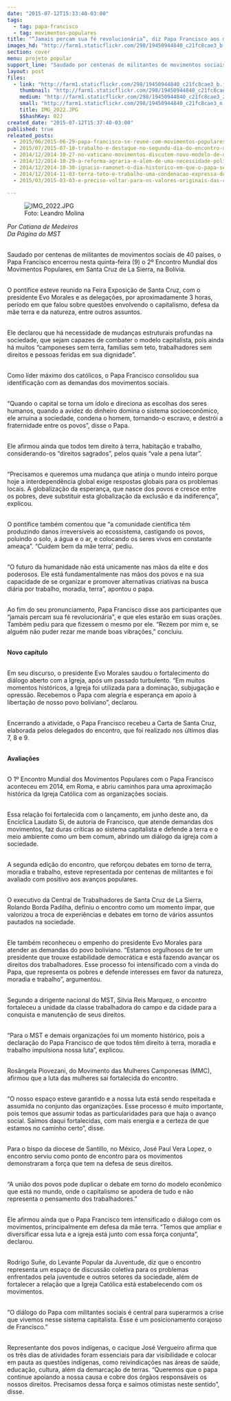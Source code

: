 ```yaml
---
date: "2015-07-12T15:33:40-03:00"
tags:
  - tag: papa-francisco
  - tag: movimentos-populares
title: "“Jamais percam sua fé revolucionária”, diz Papa Francisco aos movimentos populares"
images_hd: "http://farm1.staticflickr.com/298/19450944840_c21fc8cae3_b.jpg"
section: cover
menu: projeto popular
support_line: "Saudado por centenas de militantes de movimentos sociais de 40 países, o Papa Francisco o 2º Encontro Mundial dos Movimentos Populares, em Santa Cruz de La Sierra, na Bolívia."
layout: post
files:
  - link: "http://farm1.staticflickr.com/298/19450944840_c21fc8cae3_b.jpg"
    thumbnail: "http://farm1.staticflickr.com/298/19450944840_c21fc8cae3_t.jpg"
    medium: "http://farm1.staticflickr.com/298/19450944840_c21fc8cae3_z.jpg"
    small: "http://farm1.staticflickr.com/298/19450944840_c21fc8cae3_n.jpg"
    title: IMG_2022.JPG
    $$hashKey: 02J
created_date: "2015-07-12T15:37:40-03:00"
published: true
releated_posts:
  - 2015/06/2015-06-29-papa-francisco-se-reune-com-movimentos-populares-na-bolivia.md
  - 2015/07/2015-07-10-trabalho-e-destaque-no-segundo-dia-do-encontro-mundial-dos-movimentos-populares-na-bolivia.md
  - 2014/12/2014-10-27-no-vaticano-movimentos-discutem-novo-modelo-de-desenvolvimento.md
  - 2014/12/2014-10-29-a-reforma-agraria-e-alem-de-uma-necessidade-politica-uma-obrigacao-moral-disse-papa.md
  - 2014/12/2014-10-30-ignacio-ramonet-o-dia-historico-em-que-o-papa-se-reuniu-com-os-movimentos.md
  - 2014/12/2014-11-03-terra-teto-e-trabalho-uma-condenacao-expressa-do-sistema-capitalista.md
  - 2015/03/2015-03-03-e-preciso-voltar-para-os-valores-originais-das-cooperativas-afirma-papa.md

---
```

<figure class="image"><img alt="IMG_2022.JPG" src="http://farm1.staticflickr.com/298/19450944840_c21fc8cae3_b.jpg" />
<figcaption>Foto: Leandro Molina</figcaption>
</figure>

<p><em>Por Catiana de Medeiros<br />
Da P&aacute;gina do MST</em></p>

<p><br />
Saudado por centenas de militantes de movimentos sociais de 40 pa&iacute;ses, o Papa Francisco encerrou nesta quinta-feira (9) o 2&ordm; Encontro Mundial dos Movimentos Populares, em Santa Cruz de La Sierra, na Bol&iacute;via.</p>

<p><br />
O pont&iacute;fice esteve reunido na Feira Exposi&ccedil;&atilde;o de Santa Cruz, com o presidente Evo Morales e as delega&ccedil;&otilde;es, por aproximadamente 3 horas, per&iacute;odo em que falou sobre quest&otilde;es envolvendo o capitalismo, defesa da m&atilde;e terra e da natureza, entre outros assuntos.&nbsp;</p>

<p><br />
Ele declarou que h&aacute; necessidade de mudan&ccedil;as estruturais profundas na sociedade, que sejam capazes de combater o modelo capitalista, pois ainda h&aacute; muitos &ldquo;camponeses sem terra, fam&iacute;lias sem teto, trabalhadores sem direitos e pessoas feridas em sua dignidade&rdquo;.</p>

<p><br />
Como l&iacute;der m&aacute;ximo dos cat&oacute;licos, o Papa Francisco consolidou sua identifica&ccedil;&atilde;o com as demandas dos movimentos sociais.&nbsp;</p>

<p><br />
&ldquo;Quando o capital se torna um &iacute;dolo e direciona as escolhas dos seres humanos, quando a avidez do dinheiro domina o sistema socioecon&ocirc;mico, ele arru&iacute;na a sociedade, condena o homem, tornando-o escravo, e destr&oacute;i a fraternidade entre os povos&rdquo;, disse o Papa.</p>

<p><br />
Ele afirmou ainda que todos tem direito &agrave; terra, habita&ccedil;&atilde;o e trabalho, considerando-os &ldquo;direitos sagrados&rdquo;, pelos quais &ldquo;vale a pena lutar&rdquo;.</p>

<p><br />
&ldquo;Precisamos e queremos uma mudan&ccedil;a que atinja o mundo inteiro porque hoje a interdepend&ecirc;ncia global exige respostas globais para os problemas locais. A globaliza&ccedil;&atilde;o da esperan&ccedil;a, que nasce dos povos e cresce entre os pobres, deve substituir esta globaliza&ccedil;&atilde;o da exclus&atilde;o e da indiferen&ccedil;a&rdquo;, explicou.</p>

<p><br />
O pont&iacute;fice tamb&eacute;m comentou que &ldquo;a comunidade cient&iacute;fica t&ecirc;m produzindo danos irrevers&iacute;veis ao ecossistema, castigando os povos, poluindo o solo, a &aacute;gua e o ar, e colocando os seres vivos em constante amea&ccedil;a&rdquo;. &ldquo;Cuidem bem da m&atilde;e terra&rsquo;, pediu.</p>

<p><br />
&ldquo;O futuro da humanidade n&atilde;o est&aacute; unicamente nas m&atilde;os da elite e dos poderosos. Ele est&aacute; fundamentalmente nas m&atilde;os dos povos e na sua capacidade de se organizar e promover alternativas criativas na busca di&aacute;ria por trabalho, moradia, terra&rdquo;, apontou o papa.</p>

<p><br />
Ao fim do seu pronunciamento, Papa Francisco disse aos participantes que &ldquo;jamais percam sua f&eacute; revolucion&aacute;ria&quot;, e que eles estar&atilde;o em suas ora&ccedil;&otilde;es. Tamb&eacute;m pediu para que fizessem o mesmo por ele. &ldquo;Rezem por mim e, se algu&eacute;m n&atilde;o puder rezar me mande boas vibra&ccedil;&otilde;es,&rdquo; concluiu.</p>

<p><br />
<strong>Novo cap&iacute;tulo</strong></p>

<p><br />
Em seu discurso, o presidente Evo Morales saudou o fortalecimento do di&aacute;logo aberto com a Igreja, ap&oacute;s um passado turbulento. &ldquo;Em muitos momentos hist&oacute;ricos, a Igreja foi utilizada para a domina&ccedil;&atilde;o, subjuga&ccedil;&atilde;o e opress&atilde;o. Recebemos o Papa com alegria e esperan&ccedil;a em apoio &agrave; liberta&ccedil;&atilde;o de nosso povo boliviano&rdquo;, declarou.</p>

<p><br />
Encerrando a atividade, o Papa Francisco recebeu a Carta de Santa Cruz, elaborada pelos delegados do encontro, que foi realizado nos &uacute;ltimos dias 7, 8 e 9.</p>

<p><br />
<strong>Avalia&ccedil;&otilde;es</strong></p>

<p><br />
O 1&ordm; Encontro Mundial dos Movimentos Populares com o Papa Francisco aconteceu em 2014, em Roma, e abriu caminhos para uma aproxima&ccedil;&atilde;o hist&oacute;rica da Igreja Cat&oacute;lica com as organiza&ccedil;&otilde;es sociais.&nbsp;</p>

<p><br />
Essa rela&ccedil;&atilde;o foi fortalecida com o lan&ccedil;amento, em junho deste ano, da Enc&iacute;clica Laudato Si, de autoria de Francisco, que atende demandas dos movimentos, faz duras cr&iacute;ticas ao sistema capitalista e defende a terra e o meio ambiente como um bem comum, abrindo um di&aacute;logo da igreja com a sociedade.</p>

<p><br />
A segunda edi&ccedil;&atilde;o do encontro, que refor&ccedil;ou debates em torno de terra, moradia e trabalho, esteve representada por centenas de militantes e foi avaliado com positivo aos avan&ccedil;os populares.</p>

<p><br />
O executivo da Central de Trabalhadores de Santa Cruz de La Sierra, Rolando Borda Padilha, definiu o encontro como um momento &iacute;mpar, que valorizou a troca de experi&ecirc;ncias e debates em torno de v&aacute;rios assuntos pautados na sociedade.&nbsp;</p>

<p><br />
Ele tamb&eacute;m reconheceu o empenho do presidente Evo Morales para atender as demandas do povo boliviano.&nbsp;&ldquo;Estamos orgulhosos de ter um presidente que trouxe estabilidade democr&aacute;tica e est&aacute; fazendo avan&ccedil;ar os direitos dos trabalhadores. Esse processo foi intensificado com a vinda do Papa, que representa os pobres e defende interesses em favor da natureza, moradia e trabalho&rdquo;, argumentou.</p>

<p><br />
Segundo a dirigente nacional do MST, Silvia Reis Marquez, o encontro fortaleceu a unidade da classe trabalhadora do campo e da cidade para a conquista e manuten&ccedil;&atilde;o de seus direitos.</p>

<p><br />
&ldquo;Para o MST e demais organiza&ccedil;&otilde;es foi um momento hist&oacute;rico, pois a declara&ccedil;&atilde;o do Papa Francisco de que todos t&ecirc;m direito &agrave; terra, moradia e trabalho impulsiona nossa luta&rdquo;, explicou.</p>

<p><br />
Ros&acirc;ngela Piovezani, do Movimento das Mulheres Camponesas (MMC), afirmou que a luta das mulheres sai fortalecida do encontro.&nbsp;</p>

<p><br />
&ldquo;O nosso espa&ccedil;o esteve garantido e a nossa luta est&aacute; sendo respeitada e assumida no conjunto das organiza&ccedil;&otilde;es. Esse processo &eacute; muito importante, pois temos que assumir todas as particularidades para que haja o avan&ccedil;o social. Sa&iacute;mos daqui fortalecidas, com mais energia e a certeza de que estamos no caminho certo&rdquo;, disse.</p>

<p><br />
Para o bispo da diocese de Santillo, no M&eacute;xico, Jos&eacute; Paul Vera Lopez, o encontro serviu como ponto de encontro para os movimentos demonstraram a for&ccedil;a que tem na defesa de seus direitos.&nbsp;</p>

<p><br />
&ldquo;A uni&atilde;o dos povos pode duplicar o debate em torno do modelo econ&ocirc;mico que est&aacute; no mundo, onde o capitalismo se apodera de tudo e n&atilde;o representa o pensamento dos trabalhadores.&rdquo;</p>

<p><br />
Ele afirmou ainda que o Papa Francisco tem intensificado o di&aacute;logo com os movimentos, principalmente em defesa da m&atilde;e terra. &ldquo;Temos que ampliar e diversificar essa luta e a igreja est&aacute; junto com essa for&ccedil;a conjunta&rdquo;, declarou.</p>

<p><br />
Rodrigo Su&ntilde;e, do Levante Popular da Juventude, diz que o encontro representa um espa&ccedil;o de discuss&atilde;o coletiva para os problemas enfrentados pela juventude e outros setores da sociedade, al&eacute;m de fortalecer a rela&ccedil;&atilde;o que a Igreja Cat&oacute;lica est&aacute; estabelecendo com os movimentos.&nbsp;</p>

<p><br />
&ldquo;O di&aacute;logo do Papa com militantes sociais &eacute; central para superarmos a crise que vivemos nesse sistema capitalista. Esse &eacute; um posicionamento corajoso de Francisco.&rdquo;</p>

<p><br />
Representante dos povos ind&iacute;genas, o cacique Jos&eacute; Vergueiro afirma que os tr&ecirc;s dias de atividades foram essenciais para dar visibilidade e colocar em pauta as quest&otilde;es ind&iacute;genas, como reivindica&ccedil;&otilde;es nas &aacute;reas de sa&uacute;de, educa&ccedil;&atilde;o, cultura, al&eacute;m da demarca&ccedil;&atilde;o de terras. &ldquo;Queremos que o papa continue apoiando a nossa causa e cobre dos &oacute;rg&atilde;os respons&aacute;veis os nossos direitos. Precisamos dessa for&ccedil;a e sa&iacute;mos otimistas neste sentido&rdquo;, disse.</p>

<p>&nbsp;</p>
